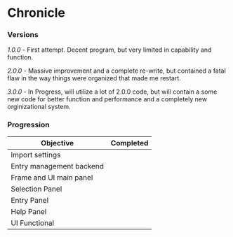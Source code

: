 # Chronicle

### Versions
*1.0.0* - First attempt. Decent program, but very limited in capability and function.

*2.0.0* - Massive improvement and a complete re-write, but contained a fatal flaw in the way things were organized that made me restart.

*3.0.0* - In Progress, will utilize a lot of 2.0.0 code, but will contain a some new code for better function and performance and a completely new orginizational system.

### Progression

| Objective                 | Completed |
|---------------------------|-----------|
| Import settings           |           |
| Entry management backend  |           |
| Frame and UI main panel   |           |
| Selection Panel           |           |
| Entry Panel               |           |
| Help Panel                |           |
| UI Functional             |           |
